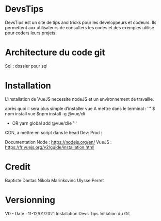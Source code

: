 # DevsTips
DevsTips est un site de tips and tricks pour les developpeurs et codeurs.
Ils permettent aux utilisateurs de consulters les codes et des exemples utilise pour coders leurs projets. 

# Architecture du code git
Sql : dossier pour sql 

# Installation
L'installation de VueJS necessite nodeJS et un environnement de travaille.

après quoi il sera plus simple d'installer vue
A mettre dans le terminal :
''' 
$ npm install vue
$npm install -g @vue/cli
* OR
yarn global add @vue/clie
'''

CDN, a mettre en script dans le head
Dev: <script src="https://cdn.jsdelivr.net/npm/vue@2/dist/vue.js"></script>
Prod : <script src="https://cdn.jsdelivr.net/npm/vue@2.6.0"></script>

Documentation Node : https://nodejs.org/en/
VueJS :  https://fr.vuejs.org/v2/guide/installation.html

# Credit
Baptiste Dantas
Nikola Marinkovinc
Ulysse Perret

# Versionning
V0 - Date : 11-12/01/2021
Installation Devs Tips
Initiation du Git
